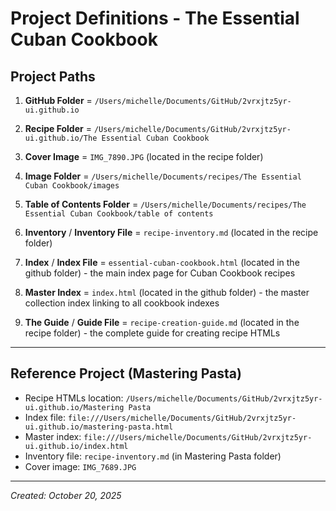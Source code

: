 # Project Definitions - The Essential Cuban Cookbook

## Project Paths

1. **GitHub Folder** = `/Users/michelle/Documents/GitHub/2vrxjtz5yr-ui.github.io`

2. **Recipe Folder** = `/Users/michelle/Documents/GitHub/2vrxjtz5yr-ui.github.io/The Essential Cuban Cookbook`

3. **Cover Image** = `IMG_7890.JPG` (located in the recipe folder)

4. **Image Folder** = `/Users/michelle/Documents/recipes/The Essential Cuban Cookbook/images`

5. **Table of Contents Folder** = `/Users/michelle/Documents/recipes/The Essential Cuban Cookbook/table of contents`

6. **Inventory** / **Inventory File** = `recipe-inventory.md` (located in the recipe folder)

7. **Index** / **Index File** = `essential-cuban-cookbook.html` (located in the github folder) - the main index page for Cuban Cookbook recipes

8. **Master Index** = `index.html` (located in the github folder) - the master collection index linking to all cookbook indexes

9. **The Guide** / **Guide File** = `recipe-creation-guide.md` (located in the recipe folder) - the complete guide for creating recipe HTMLs

---

## Reference Project (Mastering Pasta)
- Recipe HTMLs location: `/Users/michelle/Documents/GitHub/2vrxjtz5yr-ui.github.io/Mastering Pasta`
- Index file: `file:///Users/michelle/Documents/GitHub/2vrxjtz5yr-ui.github.io/mastering-pasta.html`
- Master index: `file:///Users/michelle/Documents/GitHub/2vrxjtz5yr-ui.github.io/index.html`
- Inventory file: `recipe-inventory.md` (in Mastering Pasta folder)
- Cover image: `IMG_7689.JPG`

---

*Created: October 20, 2025*
